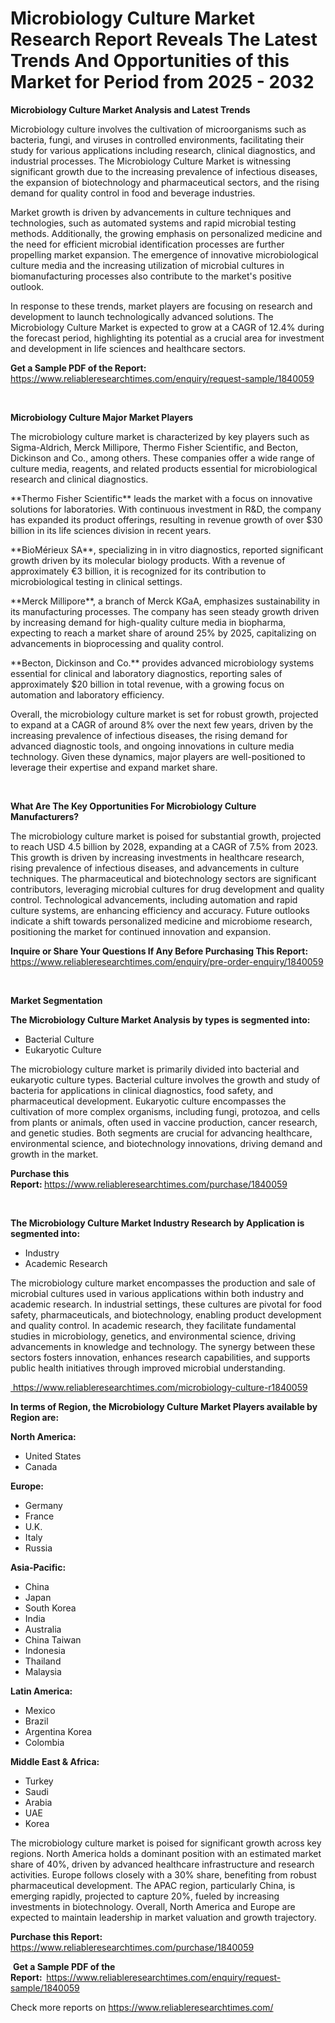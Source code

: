 <p><h1>Microbiology Culture Market Research Report Reveals The Latest Trends And Opportunities of this Market for Period from 2025 - 2032</h1></p><p><strong>Microbiology Culture Market Analysis and Latest Trends</strong></p>
<p><p>Microbiology culture involves the cultivation of microorganisms such as bacteria, fungi, and viruses in controlled environments, facilitating their study for various applications including research, clinical diagnostics, and industrial processes. The Microbiology Culture Market is witnessing significant growth due to the increasing prevalence of infectious diseases, the expansion of biotechnology and pharmaceutical sectors, and the rising demand for quality control in food and beverage industries.</p><p>Market growth is driven by advancements in culture techniques and technologies, such as automated systems and rapid microbial testing methods. Additionally, the growing emphasis on personalized medicine and the need for efficient microbial identification processes are further propelling market expansion. The emergence of innovative microbiological culture media and the increasing utilization of microbial cultures in biomanufacturing processes also contribute to the market's positive outlook.</p><p>In response to these trends, market players are focusing on research and development to launch technologically advanced solutions. The Microbiology Culture Market is expected to grow at a CAGR of 12.4% during the forecast period, highlighting its potential as a crucial area for investment and development in life sciences and healthcare sectors.</p></p>
<p><strong>Get a Sample PDF of the Report:&nbsp;</strong> <a href="https://www.reliableresearchtimes.com/enquiry/request-sample/1840059?utm_campaign=3031&utm_medium=2&utm_source=Github&utm_content=ia&utm_term=08032025&utm_id=microbiology-culture">https://www.reliableresearchtimes.com/enquiry/request-sample/1840059</a></p>
<p>&nbsp;</p>
<p><strong>Microbiology Culture Major Market Players</strong></p>
<p><p>The microbiology culture market is characterized by key players such as Sigma-Aldrich, Merck Millipore, Thermo Fisher Scientific, and Becton, Dickinson and Co., among others. These companies offer a wide range of culture media, reagents, and related products essential for microbiological research and clinical diagnostics.</p><p>**Thermo Fisher Scientific** leads the market with a focus on innovative solutions for laboratories. With continuous investment in R&D, the company has expanded its product offerings, resulting in revenue growth of over $30 billion in its life sciences division in recent years.</p><p>**BioMérieux SA**, specializing in in vitro diagnostics, reported significant growth driven by its molecular biology products. With a revenue of approximately €3 billion, it is recognized for its contribution to microbiological testing in clinical settings.</p><p>**Merck Millipore**, a branch of Merck KGaA, emphasizes sustainability in its manufacturing processes. The company has seen steady growth driven by increasing demand for high-quality culture media in biopharma, expecting to reach a market share of around 25% by 2025, capitalizing on advancements in bioprocessing and quality control.</p><p>**Becton, Dickinson and Co.** provides advanced microbiology systems essential for clinical and laboratory diagnostics, reporting sales of approximately $20 billion in total revenue, with a growing focus on automation and laboratory efficiency.</p><p>Overall, the microbiology culture market is set for robust growth, projected to expand at a CAGR of around 8% over the next few years, driven by the increasing prevalence of infectious diseases, the rising demand for advanced diagnostic tools, and ongoing innovations in culture media technology. Given these dynamics, major players are well-positioned to leverage their expertise and expand market share.</p></p>
<p>&nbsp;</p>
<p><strong>What Are The Key Opportunities For Microbiology Culture Manufacturers?</strong></p>
<p><p>The microbiology culture market is poised for substantial growth, projected to reach USD 4.5 billion by 2028, expanding at a CAGR of 7.5% from 2023. This growth is driven by increasing investments in healthcare research, rising prevalence of infectious diseases, and advancements in culture techniques. The pharmaceutical and biotechnology sectors are significant contributors, leveraging microbial cultures for drug development and quality control. Technological advancements, including automation and rapid culture systems, are enhancing efficiency and accuracy. Future outlooks indicate a shift towards personalized medicine and microbiome research, positioning the market for continued innovation and expansion.</p></p>
<p><strong>Inquire or Share Your Questions If Any Before Purchasing This Report:</strong> <a href="https://www.reliableresearchtimes.com/enquiry/pre-order-enquiry/1840059?utm_campaign=3031&utm_medium=2&utm_source=Github&utm_content=ia&utm_term=08032025&utm_id=microbiology-culture">https://www.reliableresearchtimes.com/enquiry/pre-order-enquiry/1840059</a></p>
<p>&nbsp;</p>
<p><strong>Market Segmentation</strong></p>
<p><strong>The Microbiology Culture Market Analysis by types is segmented into:</strong></p>
<p><ul><li>Bacterial Culture</li><li>Eukaryotic Culture</li></ul></p>
<p><p>The microbiology culture market is primarily divided into bacterial and eukaryotic culture types. Bacterial culture involves the growth and study of bacteria for applications in clinical diagnostics, food safety, and pharmaceutical development. Eukaryotic culture encompasses the cultivation of more complex organisms, including fungi, protozoa, and cells from plants or animals, often used in vaccine production, cancer research, and genetic studies. Both segments are crucial for advancing healthcare, environmental science, and biotechnology innovations, driving demand and growth in the market.</p></p>
<p><strong>Purchase this Report:&nbsp;</strong><a href="https://www.reliableresearchtimes.com/purchase/1840059?utm_campaign=3031&utm_medium=2&utm_source=Github&utm_content=ia&utm_term=08032025&utm_id=microbiology-culture">https://www.reliableresearchtimes.com/purchase/1840059</a></p>
<p>&nbsp;</p>
<p><strong>The Microbiology Culture Market Industry Research by Application is segmented into:</strong></p>
<p><ul><li>Industry</li><li>Academic Research</li></ul></p>
<p><p>The microbiology culture market encompasses the production and sale of microbial cultures used in various applications within both industry and academic research. In industrial settings, these cultures are pivotal for food safety, pharmaceuticals, and biotechnology, enabling product development and quality control. In academic research, they facilitate fundamental studies in microbiology, genetics, and environmental science, driving advancements in knowledge and technology. The synergy between these sectors fosters innovation, enhances research capabilities, and supports public health initiatives through improved microbial understanding.</p></p>
<p><a href="https://www.reliableresearchtimes.com/microbiology-culture-r1840059?utm_campaign=3031&utm_medium=2&utm_source=Github&utm_content=ia&utm_term=08032025&utm_id=microbiology-culture">&nbsp;https://www.reliableresearchtimes.com/microbiology-culture-r1840059</a></p>
<p><strong>In terms of Region, the Microbiology Culture Market Players available by Region are:</strong></p>
<p>
    <p> <strong> North America: </strong>
        <ul>
            <li>United States</li>
            <li>Canada</li>
        </ul>
        </p> 
    <p> <strong> Europe: </strong>
        <ul>
            <li>Germany</li>
            <li>France</li>
            <li>U.K.</li>
            <li>Italy</li>
            <li>Russia</li>
        </ul>
        </p> 
    <p> <strong> Asia-Pacific: </strong>
        <ul>
            <li>China</li>
            <li>Japan</li>
            <li>South Korea</li>
            <li>India</li>
            <li>Australia</li>
            <li>China Taiwan</li>
            <li>Indonesia</li>
            <li>Thailand</li>
            <li>Malaysia</li>
        </ul>
        </p> 
    <p> <strong> Latin America: </strong>
        <ul>
            <li>Mexico</li>
            <li>Brazil</li>
            <li>Argentina Korea</li>
            <li>Colombia</li>
        </ul>
        </p> 
    <p> <strong> Middle East & Africa: </strong>
        <ul>
            <li>Turkey</li>
            <li>Saudi</li>
            <li>Arabia</li>
            <li>UAE</li>
            <li>Korea</li>
        </ul>
    </p>
    </p>
<p><p>The microbiology culture market is poised for significant growth across key regions. North America holds a dominant position with an estimated market share of 40%, driven by advanced healthcare infrastructure and research activities. Europe follows closely with a 30% share, benefiting from robust pharmaceutical development. The APAC region, particularly China, is emerging rapidly, projected to capture 20%, fueled by increasing investments in biotechnology. Overall, North America and Europe are expected to maintain leadership in market valuation and growth trajectory.</p></p>
<p><strong>Purchase this Report: </strong><a href="https://www.reliableresearchtimes.com/purchase/1840059?utm_campaign=3031&utm_medium=2&utm_source=Github&utm_content=ia&utm_term=08032025&utm_id=microbiology-culture">https://www.reliableresearchtimes.com/purchase/1840059</a></p>
<p>&nbsp;<strong>Get a Sample PDF of the Report:&nbsp;&nbsp;</strong><a href="https://www.reliableresearchtimes.com/enquiry/request-sample/1840059?utm_campaign=3031&utm_medium=2&utm_source=Github&utm_content=ia&utm_term=08032025&utm_id=microbiology-culture">https://www.reliableresearchtimes.com/enquiry/request-sample/1840059</a></p>
<p><strong></strong></p>
<p>Check more reports on <a href="https://www.reliableresearchtimes.com/?utm_campaign=3031&utm_medium=2&utm_source=Github&utm_content=ia&utm_term=08032025&utm_id=microbiology-culture">https://www.reliableresearchtimes.com/</a></p>